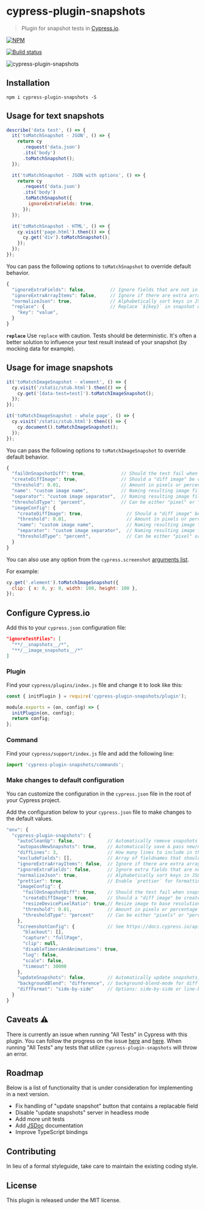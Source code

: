 # cypress-plugin-snapshots

> Plugin for snapshot tests in [Cypress.io](https://www.cypress.io/).

[![NPM][npm-icon]][npm-url]

[![Build status][ci-image]][ci-url]

![cypress-plugin-snapshots](docs/images/cypress-plugin-snapshots.png)

## Installation

`npm i cypress-plugin-snapshots -S`

## Usage for text snapshots

```javascript
describe('data test', () => {
  it('toMatchSnapshot - JSON', () => {
    return cy
      .request('data.json')
      .its('body')
      .toMatchSnapshot();
  });

  it('toMatchSnapshot - JSON with options', () => {
    return cy
      .request('data.json')
      .its('body')
      .toMatchSnapshot({
        ignoreExtraFields: true,
      });
  });

  it('toMatchSnapshot - HTML', () => {
    cy.visit('page.html').then(() => {
      cy.get('div').toMatchSnapshot();
    });
  });
});
```

You can pass the following options to `toMatchSnapshot` to override default behavior.

```javascript
{
  "ignoreExtraFields": false,         // Ignore fields that are not in snapshot
  "ignoreExtraArrayItems": false,     // Ignore if there are extra array items in result
  "normalizeJson": true,              // Alphabetically sort keys in JSON
  "replace": {                        // Replace `${key}` in snapshot with `value`.
    "key": "value",
  }
}
```

**`replace`**
Use `replace` with caution. Tests should be deterministic. It's often a better solution to influence your
test result instead of your snapshot (by mocking data for example).

## Usage for image snapshots

```javascript
it('toMatchImageSnapshot - element', () => {
  cy.visit('/static/stub.html').then(() => {
    cy.get('[data-test=test]').toMatchImageSnapshot();
  });
});

it('toMatchImageSnapshot - whole page', () => {
  cy.visit('/static/stub.html').then(() => {
    cy.document().toMatchImageSnapshot();
  });
});
```

You can pass the following options to `toMatchImageSnapshot` to override default behavior.

```javascript
{
  "failOnSnapshotDiff": true,             // Should the test fail when snapshots do not match
  "createDiffImage": true,                // Should a "diff image" be created, can be disabled for performance
  "threshold": 0.01,                      // Amount in pixels or percentage before snapshot image is invalid
  "name": "custom image name",            // Naming resulting image file with a custom name rather than concatenating test titles
  "separator": "custom image separator",  // Naming resulting image file with a custom separator rather than using the default ` #`
  "thresholdType": "percent",             // Can be either "pixel" or "percent"
  "imageConfig": {
    "createDiffImage": true,                // Should a "diff image" be created, can be disabled for performance
    "threshold": 0.01,                      // Amount in pixels or percentage before snapshot image is invalid
    "name": "custom image name",            // Naming resulting image file with a custom name rather than concatenating test titles
    "separator": "custom image separator",  // Naming resulting image file with a custom separator rather than using the default ` #`
    "thresholdType": "percent",             // Can be either "pixel" or "percent"
  }
}
```

You can also use any option from the `cypress.screenshot` [arguments list](https://docs.cypress.io/api/commands/screenshot.html#Arguments).

For example:

```javascript
cy.get('.element').toMatchImageSnapshot({
  clip: { x: 0, y: 0, width: 100, height: 100 },
});
```

## Configure Cypress.io

Add this to your `cypress.json` configuration file:

```json
"ignoreTestFiles": [
  "**/__snapshots__/*",
  "**/__image_snapshots__/*"
]
```

### Plugin

Find your `cypress/plugins/index.js` file and change it to look like this:

```javascript
const { initPlugin } = require('cypress-plugin-snapshots/plugin');

module.exports = (on, config) => {
  initPlugin(on, config);
  return config;
};
```

### Command

Find your `cypress/support/index.js` file and add the following line:

```javascript
import 'cypress-plugin-snapshots/commands';
```

### Make changes to default configuration

You can customize the configuration in the `cypress.json` file in the root of your Cypress project.

Add the configuration below to your `cypress.json` file to make changes to the default values.

```javascript
"env": {
  "cypress-plugin-snapshots": {
    "autoCleanUp": false,            // Automatically remove snapshots that are not used by test
    "autopassNewSnapshots": true,    // Automatically save & pass new/non-existing snapshots
    "diffLines": 3,                  // How many lines to include in the diff modal
    "excludeFields": [],             // Array of fieldnames that should be excluded from snapshot
    "ignoreExtraArrayItems": false,  // Ignore if there are extra array items in result
    "ignoreExtraFields": false,      // Ignore extra fields that are not in `snapshot`
    "normalizeJson": true,           // Alphabetically sort keys in JSON
    "prettier": true,                // Enable `prettier` for formatting HTML before comparison
    "imageConfig": {
      "failOnSnapshotDiff": true,    // Should the test fail when snapshots do not match
      "createDiffImage": true,       // Should a "diff image" be created, can be disabled for performance
      "resizeDevicePixelRatio": true,// Resize image to base resolution when Cypress is running on high DPI screen, `cypress run` always runs on base resolution
      "threshold": 0.01,             // Amount in pixels or percentage before snapshot image is invalid
      "thresholdType": "percent"     // Can be either "pixels" or "percent"
    },
    "screenshotConfig": {            // See https://docs.cypress.io/api/commands/screenshot.html#Arguments
      "blackout": [],
      "capture": "fullPage",
      "clip": null,
      "disableTimersAndAnimations": true,
      "log": false,
      "scale": false,
      "timeout": 30000
    },
    "updateSnapshots": false,        // Automatically update snapshots, useful if you have lots of changes
    "backgroundBlend": "difference", // background-blend-mode for diff image, useful to switch to "overlay"
    "diffFormat": "side-by-side"     // Options: side-by-side or line-by-line
  }
}
```

## Caveats :warning:

There is currently an issue when running "All Tests" in Cypress with this plugin. You can follow the progress on the issue [here](https://github.com/meinaart/cypress-plugin-snapshots/issues/10) and [here](https://github.com/cypress-io/cypress/issues/3090). When running "All Tests" any tests that utilize `cypress-plugin-snapshots` will throw an error.

## Roadmap

Below is a list of functionality that is under consideration for implementing in a next version.

- Fix handling of "update snapshot" button that contains a replacable field
- Disable "update snapshots" server in headless mode
- Add more unit tests
- Add [JSDoc](http://usejsdoc.org/) documentation
- Improve TypeScript bindings

## Contributing

In lieu of a formal styleguide, take care to maintain the existing coding style.

## License

This plugin is released under the MIT license.

[npm-icon]: https://nodei.co/npm/cypress-plugin-snapshots.svg?downloads=true
[npm-url]: https://npmjs.org/package/cypress-plugin-snapshots
[ci-image]: https://github.com/meinaart/cypress-plugin-snapshots/workflows/test/badge.svg?branch=master
[ci-url]: https://github.com/meinaart/cypress-plugin-snapshots/actions
